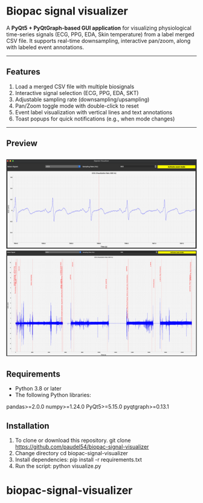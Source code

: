 # **Biopac signal visualizer**
A **PyQt5 + PyQtGraph-based GUI application** for visualizing physiological time-series signals (ECG, PPG, EDA, Skin temperature) from a label merged CSV file. It supports real-time downsampling, interactive pan/zoom, along with labeled event annotations.

---

## **Features**
1.  Load a merged CSV file with multiple biosignals  
2.  Interactive signal selection (ECG, PPG, EDA, SKT)  
3.  Adjustable sampling rate (downsampling/upsampling) 
4.  Pan/Zoom toggle mode with double-click to reset  
5.  Event label visualization with vertical lines and text annotations  
6.  Toast popups for quick notifications (e.g., when mode changes)  

---

## **Preview**
![ECG, signal visualized at 900Hz](image.png)
![ECG, signal visualized at 900Hz with labels](image-1.png)
---

## **Requirements**

- Python 3.8 or later  
- The following Python libraries:

pandas>=2.0.0
numpy>=1.24.0
PyQt5>=5.15.0
pyqtgraph>=0.13.1

## **Installation** 
1. To clone or download this repository.
git clone https://github.com/paudel54/biopac-signal-visualizer
2. Change directory
cd biopac-signal-visualizer
3. Install dependencies: 
pip install -r requirements.txt
4. Run the script: 
python visualize.py

# biopac-signal-visualizer
